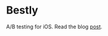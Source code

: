Bestly
======

A/B testing for iOS.
Read the blog [post](https://lukabratos.me/2014/01/14/a-slash-b-testing-ios-apps-like-a-pro.html).
